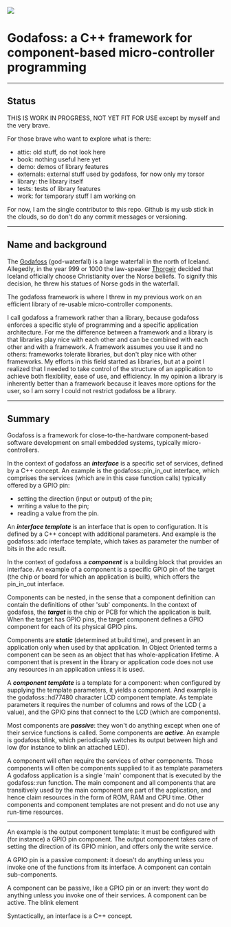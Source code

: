 ![](images/godafoss-waterfalls.png)

# Godafoss: a C++ framework for component-based micro-controller programming

-------------------------------------------------------------------------------

## Status

THIS IS WORK IN PROGRESS, NOT YET FIT FOR USE 
except by myself and the very brave.

For those brave who want to explore what is there:
   - attic: old stuff, do not look here
   - book: nothing useful here yet
   - demo: demos of library features
   - externals: external stuff used by godafoss, for now only my torsor
   - library: the library itself
   - tests: tests of library features
   - work: for temporary stuff I am working on
   
For now, I am the single contributor to this repo.
Github is my usb stick in the clouds,
so do don't do any commit messages or versioning.
   
-------------------------------------------------------------------------------
   
## Name and background

The [Godafoss](https://en.wikipedia.org/wiki/Goðafoss) 
(god-waterfall) is a large waterfall in the north of Iceland.
Allegedly, in the year 999 or 1000 the law-speaker 
[Thorgeir](https://en.wikipedia.org/wiki/Thorgeir_Ljosvetningagodi) 
decided that Iceland officially choose Christianity over the Norse beliefs.
To signify this decision, he threw his statues of Norse gods in the waterfall.

The godafoss framework is where I threw in my previous work on
an efficient library of re-usable micro-controller components.

I call godafoss a framework rather than a library,
because godafoss enforces a specific style of programming
and a specific application architecture.
For me the difference between a framework and a library is that
libraries play nice with each other and can be combined
with each other and with a framework.
A framework assumes you use it and no others: 
frameworks tolerate libraries, but don't play nice with other frameworks.
My efforts in this field started as libraries, 
but at a point I realized that I needed to take control 
of the structure of an application to achieve both
flexibility, ease of use, and efficiency.
In my opinion a library is inherently better than a framework
because it leaves more options for the user,
so I am sorry I could not restrict godafoss be a library.

-------------------------------------------------------------------------------
   
## Summary

Godafoss is a framework for close-to-the-hardware component-based 
software development on small embedded systems, 
typically micro-controllers.

In the context of godafoss an ***interface*** is a specific set of services,
defined by a C++ concept.
An example is the godafoss::pin_in_out interface, 
which comprises the services (which are in this case function calls) 
typically offered by a GPIO pin:
- setting the direction (input or output) of the pin;
- writing a value to the pin;
- reading a value from the pin.

An ***interface template*** is an interface that is open to configuration.
It is defined by a C++ concept with additional parameters.
And example is the godafoss::adc interface template, 
which takes as parameter the number of bits in the adc result.

In the context of godafoss a ***component*** is a building block that 
provides an interface.
An example of a component is a specific GPIO pin 
of the target (the chip or board for which an application is built), 
which offers the pin_in_out interface.

Components can be nested, in the sense that a component definition
can contain the definitions of other 'sub' components.
In the context of godafoss, the ***target*** is the chip or
PCB for which the application is built.
When the target has GPIO pins, the target component defines 
a GPIO component for each of its physical GPIO pins.

Components are ***static*** (determined at build time),
and present in an application only when used by that application.
In Object Oriented terms a component can be seen as
an object that has whole-application lifetime.
A component that is present in the library or application code
does not use any resources in an application unless it is used.

A ***component template*** is a template for a component:
when configured by supplying the template parameters, 
it yields a component.
And example is the godafoss::hd77480 character LCD component template.
As template parameters it requires the number of columns and rows of the
LCD ( a value), and the GPIO pins that connect to the LCD
(which are components).

Most components are ***passive***: they won't do anything except when 
one of their service functions is called.
Some components are ***active***.
An example is godafoss:blink, which periodically switches 
its output between high and low (for instance to blink an attached LED).

A component will often require the services of other components.
Those components will often be components 
supplied to it as template parameters
A godafoss application is a single 'main' component that is executed by
the godafoss::run function. 
The main component and all components that are transitively 
used by the main component are part of the application, 
and hence claim resources in the form of ROM, RAM and CPU time.
Other components and component templates are not present and
do not use any run-time resources.

-------------------------------------------------------------------------------

An example is the output component template: 
it must be configured with (for instance) a GPIO pin component.
The output component takes care of setting the direction of its GPIO minion, 
and offers only the write service.

A GPIO pin is a passive component: it doesn't do anything unless you invoke one of the functions from its interface.
A component can contain sub-components. 



A component can be passive, like a GPIO pin or an invert: 
they wont do anything unless you invoke one of their services.
A component can be active.
The blink element


Syntactically, an interface is a C++ concept.
   
